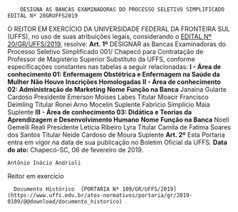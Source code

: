         DESIGNA AS BANCAS EXAMINADORAS DO PROCESSO SELETIVO SIMPLIFICADO EDITAL Nº 20GRUFFS2019  

 O REITOR EM EXERCÍCIO DA UNIVERSIDADE FEDERAL DA FRONTEIRA SUL (UFFS), no uso de suas atribuições legais, considerando o [EDITAL Nº 20/GR/UFFS/2019](https://www.uffs.edu.br/atos-normativos/edital/gr/2019-0020), resolve:   **Art. 1º**  DESIGNAR as Bancas Examinadoras do Processo Seletivo Simplificado 001/ Chapecó para Contratação de Professor de Magistério Superior Substituto da UFFS, conforme especificações constantes nas tabelas a seguir relacionadas: **I - Área de conhecimento 01: Enfermagem Obstétrica e Enfermagem na Saúde da Mulher**     **Não Houve Inscrições Homologadas**       **II - Área de conhecimento 02: Administração de Marketing**     **Nome**   **Função na Banca**     Janaina Gularte Cardoso   Presidente     Emerson Moises Labes   Titular     Moacir Francisco Deimling   Titular     Ronei Arno Mocelin   Suplente     Fabricio Simplicio Maia   Suplente       **III - Área de conhecimento 03: Didática e Teorias da Aprendizagem e Desenvolvimento Humano**     **Nome**   **Função na Banca**     Noeli Gemelli Reali   Presidente     Leticia Ribeiro Lyra   Titular     Camila de Fatima Soares dos Santos   Titular     Neide Cardoso de Moura   Suplente       **Art. 2º**  Esta Portaria entra em vigor na data de sua publicação no Boletim Oficial da UFFS.      **Data do ato:** Chapecó-SC, 06 de fevereiro de 2019.   
 

    Antônio Inácio Andrioli   
 Reitor em exercício 

      Documento Histórico  [PORTARIA Nº 109/GR/UFFS/2019](https://www.uffs.edu.br/atos-normativos/portaria/gr/2019-0109/@@download/documento_historico)     
      